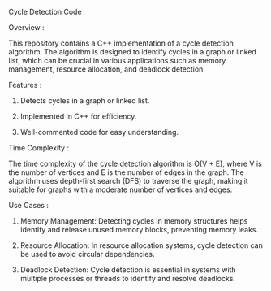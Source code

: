 Cycle Detection Code

Overview  :

This repository contains a C++ implementation of a cycle detection algorithm. The algorithm is designed to identify cycles in a graph or linked list, which can be crucial in various applications such as memory management, resource allocation, and deadlock detection.

Features  :

1) Detects cycles in a graph or linked list.

2) Implemented in C++ for efficiency.

3) Well-commented code for easy understanding.

Time Complexity  :

The time complexity of the cycle detection algorithm is O(V + E), where V is the number of vertices and E is the number of edges in the graph. The algorithm uses depth-first search (DFS) to traverse the graph, making it suitable for graphs with a moderate number of vertices and edges.


Use Cases  :

1) Memory Management: Detecting cycles in memory structures helps identify and release unused memory blocks, preventing memory leaks.

2) Resource Allocation: In resource allocation systems, cycle detection can be used to avoid circular dependencies.

3) Deadlock Detection: Cycle detection is essential in systems with multiple processes or threads to identify and resolve deadlocks.
